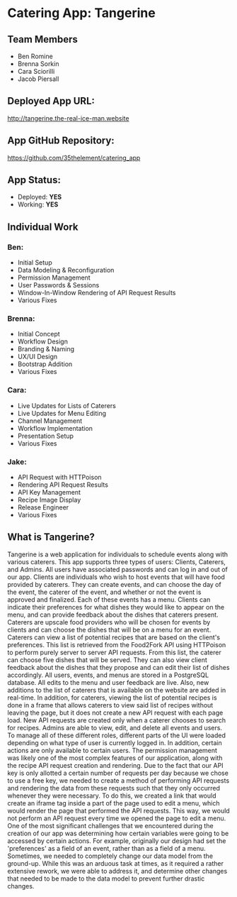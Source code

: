 # Catering App: Tangerine

## Team Members
- Ben Romine
- Brenna Sorkin
- Cara Sciorilli
- Jacob Piersall

## Deployed App URL:
http://tangerine.the-real-ice-man.website

## App GitHub Repository:
https://github.com/35thelement/catering_app

## App Status:
- Deployed: **YES**
- Working: **YES**

## Individual Work
### Ben:
- Initial Setup
- Data Modeling & Reconfiguration
- Permission Management
- User Passwords & Sessions
- Window-In-Window Rendering of API Request Results
- Various Fixes

### Brenna:
- Initial Concept
- Workflow Design
- Branding & Naming
- UX/UI Design
- Bootstrap Addition
- Various Fixes

### Cara:
- Live Updates for Lists of Caterers
- Live Updates for Menu Editing
- Channel Management
- Workflow Implementation
- Presentation Setup
- Various Fixes

### Jake:
- API Request with HTTPoison
- Rendering API Request Results
- API Key Management
- Recipe Image Display
- Release Engineer
- Various Fixes

## What is Tangerine?
Tangerine is a web application for individuals to schedule events
along with various caterers. This app supports three types of users:
Clients, Caterers, and Admins. All users have associated passwords and
can log in and out of our app. Clients are individuals who wish to
host events that will have food provided by caterers. They can create
events, and can choose the day of the event, the caterer of the event,
and whether or not the event is approved and finalized. Each of these
events has a menu. Clients can indicate their preferences for what
dishes they would like to appear on the menu, and can provide feedback
about the dishes that caterers present. Caterers are upscale food
providers who will be chosen for events by clients and can choose the
dishes that will be on a menu for an event. Caterers can view a list
of potential recipes that are based on the client's preferences. This
list is retrieved from the Food2Fork API using HTTPoison to perform
purely server to server API requests. From this list, the caterer can
choose five dishes that will be served. They can also view client
feedback about the dishes that they propose and can edit their list of
dishes accordingly. All users, events, and menus are stored in a
PostgreSQL database. All edits to the menu and user feedback are live.
Also, new additions to the list of caterers that is available on the
website are added in real-time. In addition, for caterers, viewing the
list of potential recipes is done in a frame that allows caterers to
view said list of recipes without leaving the page, but it does not
create a new API request with each page load. New API requests are
created only when a caterer chooses to search for recipes. Admins are
able to view, edit, and delete all events and users. To manage all of
these different roles, different parts of the UI were loaded depending
on what type of user is currently logged in. In addition, certain
actions are only available to certain users. The permission management
was likely one of the most complex features of our application, along
with the recipe API request creation and rendering. Due to the fact
that our API key is only allotted a certain number of requests per day
because we chose to use a free key, we needed to create a method of
performing API requests and rendering the data from these requests
such that they only occurred whenever they were necessary. To do this,
we created a link that would create an iframe tag inside a part of the
page used to edit a menu, which would render the page that performed
the API requests. This way, we would not perform an API request every
time we opened the page to edit a menu. One of the most significant
challenges that we encountered during the creation of our app was
determining how certain variables were going to be accessed by certain
actions. For example, originally our design had set the 'preferences'
as a field of an event, rather than as a field of a menu. Sometimes,
we needed to completely change our data model from the ground-up.
While this was an arduous task at times, as it required a rather
extensive rework, we were able to address it, and determine other
changes that needed to be made to the data model to prevent further
drastic changes.
